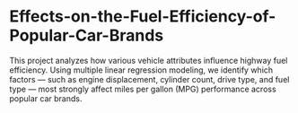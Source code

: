 # Effects-on-the-Fuel-Efficiency-of-Popular-Car-Brands
This project analyzes how various vehicle attributes influence highway fuel efficiency. Using multiple linear regression modeling, we identify which factors — such as engine displacement, cylinder count, drive type, and fuel type — most strongly affect miles per gallon (MPG) performance across popular car brands.
